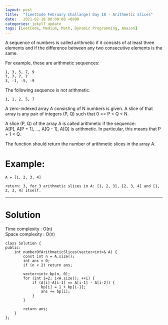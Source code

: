 ```yaml
---
layout: post
title:  "[LeetCode February Challange] Day 18 - Arithmetic Slices"
date:   2021-02-18 00:00:00 +0800
categories: jekyll update
tags: [LeetCode, Medium, Math, Dynamic Programming, Amazon]
---
```

A sequence of numbers is called arithmetic if it consists of at least three elements and if the difference between any two consecutive elements is the same.

For example, these are arithmetic sequences:

	1, 3, 5, 7, 9
	7, 7, 7, 7
	3, -1, -5, -9

The following sequence is not arithmetic.

	1, 1, 2, 5, 7
 
A zero-indexed array A consisting of N numbers is given. A slice of that array is any pair of integers (P, Q) such that 0 <= P < Q < N.  

A slice (P, Q) of the array A is called arithmetic if the sequence:  
A[P], A[P + 1], ..., A[Q - 1], A[Q] is arithmetic. In particular, this means that P + 1 < Q.  

The function should return the number of arithmetic slices in the array A.  

# Example:

	A = [1, 2, 3, 4]

	return: 3, for 3 arithmetic slices in A: [1, 2, 3], [2, 3, 4] and [1, 2, 3, 4] itself.

______________________  

# Solution  

Time complexity : O(n)  
Space complexity : O(n)  

	class Solution {
	public:
	    int numberOfArithmeticSlices(vector<int>& A) {
	        const int n = A.size();
	        int ans = 0;
	        if (n < 2) return ans;
	        
	        vector<int> bp(n, 0);
	        for (int i=2; i<A.size(); ++i) {
	            if (A[i]-A[i-1] == A[i-1] - A[i-2]) {
	                bp[i] = 1 + bp[i-1];
	                ans += bp[i];
	            }
	        }
	        
	        return ans;
	    }
	};
